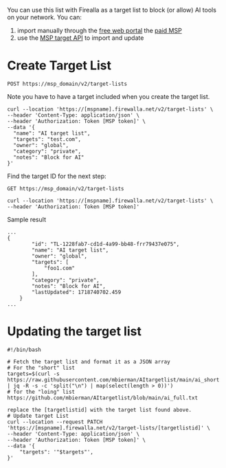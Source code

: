 You can use this list with Firealla as a target list to block (or allow) AI tools on your network. You can: 
1. import manually through the [free web portal](https://my.firewalla.com) the [paid MSP](https://firewalla.net)
2. use the [MSP target API](https://kaleb.firewalla.net/api/docs/api-reference/target-lists/) to import and update

# Create Target List 
`POST https://msp_domain/v2/target-lists`

Note you have to have a target included when you create the target list. 
```
curl --location 'https://[mspname].firewalla.net/v2/target-lists' \
--header 'Content-Type: application/json' \
--header 'Authorization: Token [MSP token]' \
--data '{
  "name": "AI target list",
  "targets": "test.com",
  "owner": "global",
  "category": "private",
  "notes": "Block for AI"
}'
```
Find the target ID for the next step:

`GET https://msp_domain/v2/target-lists`

```
curl --location 'https://[mspname].firewalla.net/v2/target-lists' \
--header 'Authorization: Token [MSP token]'
```

Sample result
```
...
{
        "id": "TL-1228fab7-cd1d-4a99-bb48-frr79437e075",
        "name": "AI target list",
        "owner": "global",
        "targets": [
            "foo1.com"
        ],
        "category": "private",
        "notes": "Block for AI",
        "lastUpdated": 1718740702.459
    }
...
```

# Updating the target list

```
#!/bin/bash

# Fetch the target list and format it as a JSON array
# For the "short" list
targets=$(curl -s https://raw.githubusercontent.com/mbierman/AItargetlist/main/ai_short | jq -R -s -c 'split("\n") | map(select(length > 0))')
# for the "loing" list
https://github.com/mbierman/AItargetlist/blob/main/ai_full.txt

replace the [targetlistid] with the target list found above.
# Update target List
curl --location --request PATCH 'https://[mspname].firewalla.net/v2/target-lists/[targetlistid]' \
--header 'Content-Type: application/json' \
--header 'Authorization: Token [MSP token]' \
--data '{
    "targets": '"$targets"',
}'
```
